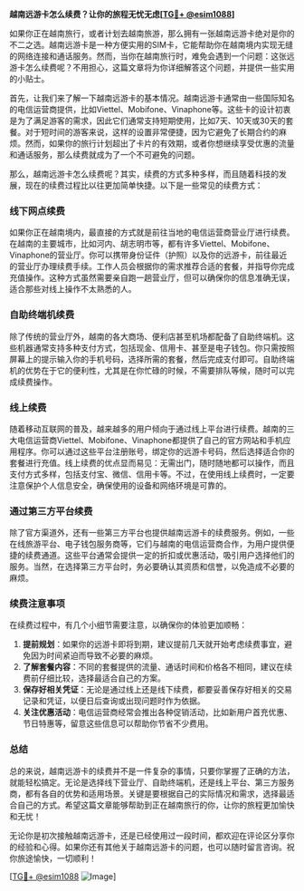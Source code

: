 **越南远游卡怎么续费？让你的旅程无忧无虑[[TG💪+ @esim1088](https://t.me/s/esim1088)]**

如果你正在越南旅行，或者计划去越南旅游，那么拥有一张越南远游卡绝对是你的不二之选。越南远游卡是一种方便实用的SIM卡，它能帮助你在越南境内实现无缝的网络连接和通话服务。然而，当你在越南旅行时，难免会遇到一个问题：这张远游卡怎么续费呢？不用担心，这篇文章将为你详细解答这个问题，并提供一些实用的小贴士。

首先，让我们来了解一下越南远游卡的基本情况。越南远游卡通常由一些国际知名的电信运营商提供，比如Viettel、Mobifone、Vinaphone等。这些卡的设计初衷是为了满足游客的需求，因此它们通常支持短期使用，比如7天、10天或30天的套餐。对于短时间的游客来说，这样的设置非常便捷，因为它避免了长期合约的麻烦。然而，如果你的旅行计划超出了卡片的有效期，或者你想继续享受优惠的流量和通话服务，那么续费就成为了一个不可避免的问题。

那么，越南远游卡怎么续费呢？其实，续费的方式多种多样，而且随着科技的发展，现在的续费过程比以往更加简单快捷。以下是一些常见的续费方式：

### **线下网点续费**
如果你正在越南境内，最直接的方式就是前往当地的电信运营商营业厅进行续费。在越南的主要城市，比如河内、胡志明市等，都有许多Viettel、Mobifone、Vinaphone的营业厅。你可以携带身份证件（护照）以及你的远游卡，前往最近的营业厅办理续费手续。工作人员会根据你的需求推荐合适的套餐，并指导你完成充值操作。这种方式虽然需要亲自跑一趟营业厅，但可以确保你的信息准确无误，适合那些对线上操作不太熟悉的人。

### **自助终端机续费**
除了传统的营业厅外，越南的各大商场、便利店甚至机场都配备了自助终端机。这些机器通常支持多种支付方式，包括现金、信用卡、甚至是电子钱包。你只需按照屏幕上的提示输入你的手机号码，选择所需的套餐，然后完成支付即可。自助终端机的优势在于它的便利性，尤其是在你忙碌的时候，不需要排队等候，随时可以完成续费操作。

### **线上续费**
随着移动互联网的普及，越来越多的用户倾向于通过线上平台进行续费。越南的三大电信运营商Viettel、Mobifone、Vinaphone都提供了自己的官方网站和手机应用程序。你可以通过这些平台注册账号，绑定你的远游卡号码，然后选择适合你的套餐进行充值。线上续费的优点显而易见：无需出门，随时随地都可以操作，而且支付方式多样，包括支付宝、微信、信用卡等。不过，在使用线上续费时，一定要注意保护个人信息安全，确保使用的设备和网络环境是可靠的。

### **通过第三方平台续费**
除了官方渠道外，还有一些第三方平台也提供越南远游卡的续费服务。例如，一些在线旅游平台、电子钱包服务商等，它们与越南的电信运营商合作，为用户提供便捷的续费通道。这些平台通常会提供一定的折扣或优惠活动，吸引用户选择他们的服务。当然，在选择第三方平台时，务必要确认其资质和信誉，以免造成不必要的麻烦。

### **续费注意事项**
在续费过程中，有几个小细节需要注意，以确保你的体验更加顺畅：

1. **提前规划**：如果你的远游卡即将到期，建议提前几天就开始考虑续费事宜，避免因为时间紧迫而导致不必要的麻烦。
2. **了解套餐内容**：不同的套餐提供的流量、通话时间和价格各不相同，建议在续费前仔细比较，选择最适合自己的方案。
3. **保存好相关凭证**：无论是通过线上还是线下续费，都要妥善保存好相关的交易记录和凭证，以便日后查询或出现问题时作为依据。
4. **关注优惠活动**：电信运营商经常会推出各种促销活动，比如新用户首充优惠、节日特惠等，留意这些信息可以帮助你节省不少费用。

### **总结**
总的来说，越南远游卡的续费并不是一件复杂的事情，只要你掌握了正确的方法，就能轻松搞定。无论是选择线下营业厅、自助终端机，还是线上平台、第三方服务商，都有各自的优势和适用场景。关键是要根据自己的实际情况和需求，选择最适合自己的方式。希望这篇文章能够帮助到正在越南旅行的你，让你的旅程更加愉快和无忧！

无论你是初次接触越南远游卡，还是已经使用过一段时间，都欢迎在评论区分享你的经验和心得。如果你还有其他关于越南远游卡的问题，也可以随时留言咨询。祝你旅途愉快，一切顺利！

[[TG💪+ @esim1088](https://t.me/s/esim1088) ![Image](https://i.postimg.cc/4NQfJmqS/Snipaste-2025-05-13-00-14-12.png)]